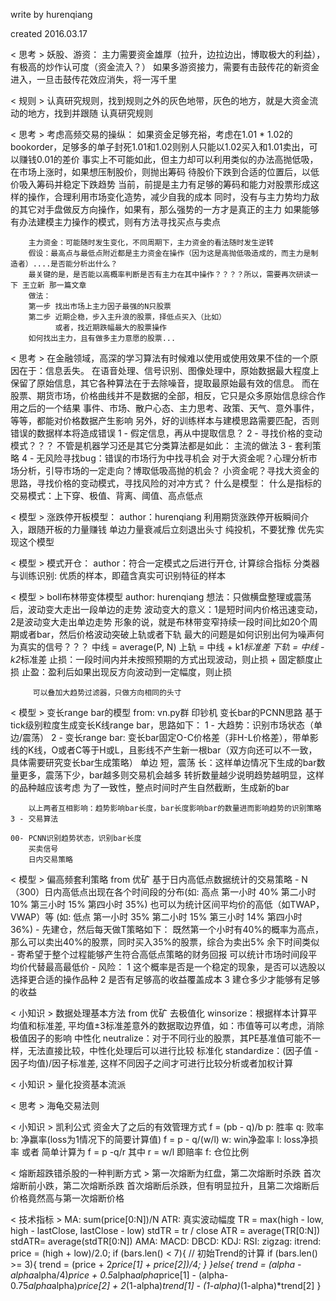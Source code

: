 write by hurenqiang

created 2016.03.17

< 思考 > 妖股、游资：
         主力需要资金雄厚（拉升，边拉边出，博取极大的利益），有极高的炒作认可度（资金流入？）
         如果多游资接力，需要有击鼓传花的新资金进入，一旦击鼓传花效应消失，将一泻千里

< 规则 > 认真研究规则，找到规则之外的灰色地带，灰色的地方，就是大资金流动的地方，找到并跟随
         认真研究规则
 
< 思考 > 考虑高频交易的操纵：
        如果资金足够充裕，考虑在1.01 * 1.02的bookorder，足够多的单子封死1.01和1.02则别人只能以1.02买入和1.01卖出，可以赚钱0.01的差价
        事实上不可能如此，但主力却可以利用类似的办法高抛低吸，在市场上涨时，如果想压制股价，则抛出筹码
        待股价下跌到合适的位置后，以低价吸入筹码并稳定下跌趋势
        当前，前提是主力有足够的筹码和能力对股票形成这样的操作，合理利用市场变化造势，减少自我的成本
        同时，没有与主力势均力敌的其它对手盘做反方向操作，如果有，那么强势的一方才是真正的主力
        如果能够有办法建模主力操作的模式，则有方法寻找买点与卖点

        主力资金：可能随时发生变化，不同周期下，主力资金的看法随时发生逆转
        假设：最高点与最低点附近都是主力资金在操作（因为这是高抛低吸造成的，而主力是制造者）....是否能分析出什么？
        最关键的是，是否能以高概率判断是否有主力在其中操作？？？？所以，需要再次研读一下 王立新 那一篇文章
        做法：
        第一步 找出市场上主力因子最强的N只股票
        第二步 近期企稳，步入主升浪的股票，择低点买入（比如）
              或者，找近期跌幅最大的股票操作
        如何找出主力，且有做多主力意愿的股票...

< 思考 > 在金融领域，高深的学习算法有时候难以使用或使用效果不佳的一个原因在于：信息丢失。
    在语音处理、信号识别、图像处理中，原始数据最大程度上保留了原始信息，其它各种算法在于去除噪音，提取最原始最有效的信息。
    而在股票、期货市场，价格曲线并不是数据的全部，相反，它只是众多原始信息综合作用之后的一个结果
    事件、市场、散户心态、主力思考、政策、天气、意外事件，等等，都能对价格数据产生影响
    另外，好的训练样本与建模思路需要匹配，否则错误的数据样本将造成错误
    1 - 假定信息，再从中提取信息？
    2 - 寻找价格的变动模式？？？ 不管是机器学习还是其它分类算法都是如此： 主流的做法
    3 - 套利策略
    4 - 无风险寻找bug：错误的市场行为中找寻机会
    对于大资金呢？心理分析市场分析，引导市场的一定走向？博取低吸高抛的机会？
    小资金呢？寻找大资金的思路，寻找价格的变动模式，寻找风险的对冲方式？
    什么是模型：
    什么是指标的交易模式：上下穿、极值、背离、阈值、高点低点

< 模型 > 涨跌停开板模型：
    author：hurenqiang
    利用期货涨跌停开板瞬间介入，跟随开板的力量赚钱
    单边力量衰减后立刻退出头寸
    纯投机，不要犹豫
    优先实现这个模型

< 模型 > 模式开仓：
    author：符合一定模式之后进行开仓, 计算综合指标
    分类器与训练识别: 优质的样本，即蕴含真实可识别特征的样本

< 模型 > boll布林带变体模型
    author: hurenqiang
    想法：只做横盘整理或震荡后，波动变大走出一段单边的走势
         波动变大的意义：1是短时间内价格迅速变动，2是波动变大走出单边走势
         形象的说，就是布林带变窄持续一段时间比如20个周期或者bar，然后价格波动突破上轨或者下轨
         最大的问题是如何识别出何为噪声何为真实的信号？？？
         中线 = average(P, N)
         上轨 = 中线 + k1*标准差
         下轨 = 中线 - k2*标准差
         止损：一段时间内并未按照预期的方式出现波动，则止损 + 固定额度止损
         止盈：盈利后如果出现反方向波动到一定幅度，则止损

         可以叠加大趋势过滤器，只做方向相同的头寸


< 模型 > 变长range bar的模型
from: vn.py群 印钞机
    变长bar的PCNN思路
    基于tick级别粒度生成变长K线range bar，思路如下：
    1 - 大趋势：识别市场状态（单边/震荡）
    2 - 变长range bar: 
        变长bar固定O-C价格差（非H-L价格差），带单影线的K线，O或者C等于H或L，且影线不产生新一根bar（双方向还可以不一致，具体需要研究变长bar生成策略）
        单边 短，震荡 长：这样单边情况下生成的bar数量更多，震荡下少，bar越多则交易机会越多
        转折数量越少说明趋势越明显，这样的品种越应该考虑
        为了一致性，整点时间时产生自然截断，生成新的bar

        以上两者互相影响：趋势影响bar长度，bar长度影响bar的数量进而影响趋势的识别策略
    3 - 交易算法

    00- PCNN识别趋势状态，识别bar长度
        买卖信号
        日内交易策略

< 模型 > 偏高频套利策略
from 优矿
    基于日内高低点数据统计的交易策略
    -   N（300）日内高低点出现在各个时间段的分布(如: 高点 第一小时 40%  第二小时 10%  第三小时 15% 第四小时 35%)  也可以为统计区间平均价的高低（如TWAP，VWAP）等
                                   (如: 低点 第一小时 35%  第二小时 15%  第三小时 14% 第四小时 36%)
    -   先建仓，然后每天做T策略如下：
        既然第一个小时有40%的概率为高点，那么可以卖出40%的股票，同时买入35%的股票，综合为卖出5%
        余下时间类似
    -   寄希望于整个过程能够产生符合高低点策略的财务回报
        可以统计市场时间段平均价代替最高最低价
    -   风险： 1 这个概率是否是一个稳定的现象，是否可以选股以选择更合适的操作品种
              2 是否有足够高的收益覆盖成本
              3 建仓多少才能够有足够的收益

< 小知识 >  数据处理基本方法 
from 优矿
    去极值化 winsorize：根据样本计算平均值和标准差, 平均值±3标准差意外的数据取边界值，如：市值等可以考虑，消除极值因子的影响
    中性化  neutralize：对于不同行业的股票，其PE基准值可能不一样，无法直接比较，中性化处理后可以进行比较
    标准化  standardize：(因子值 - 因子均值)/因子标准差, 这样不同因子之间才可进行比较分析或者加权计算

< 小知识 >  量化投资基本流派

< 思考 > 海龟交易法则

< 小知识 > 凯利公式
    资金大了之后的有效管理方式
    f = (pb - q)/b  p: 胜率  q: 败率  b: 净赢率(loss为1情况下的简要计算值)
    f = p - q/(w/l) w: win净盈率  l: loss净损率  或者 简单计算为 f = p -q/r   其中 r = w/l 即赔率
    f: 仓位比例

< 熔断超跌错杀股的一种判断方式 >
    第一次熔断为红盘，第二次熔断时杀跌
    首次熔断前小跌，第二次熔断杀跌
    首次熔断后杀跌，但有明显拉升，且第二次熔断后价格竟然高与第一次熔断价格

< 技术指标 >
    MA: sum(price[0:N])/N
    ATR: 真实波动幅度
        TR  = max(high - low, high - lastClose, lastClose - low)
        stdTR = tr / close
        ATR = average(TR[0:N])
        stdATR= average(stdTR[0:N])
    AMA:
    MACD:
    DBCD:
    KDJ:
    RSI:
    zigzag:
    itrend:
        price = (high + low)/2.0;
        if (bars.len() < 7){
            // 初始Trend的计算
            if (bars.len() >= 3){
                trend = (price + 2*price[1] + price[2])/4;
            }
        }else{
            trend = (alpha - alpha*alpha/4)*price + 0.5*alpha*alpha*price[1] -
                    (alpha-0.75*alpha*alpha)*price[2]
                    + 2*(1-alpha)*trend[1] - 
                    (1-alpha)*(1-alpha)*trend[2]
        }